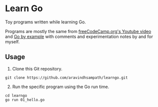 # Learn Go
Toy programs written while learning Go. 

Programs are mostly the same from [freeCodeCamp.org's Youtube video](https://www.youtube.com/watch?v=YS4e4q9oBaU&amp;list=PL5JTGAxs-XMKwPj91Im-sE85UYTF2To6m&amp;index=2&amp;t=0s) and [Go by example](https://gobyexample.com/) with comments and experimentation notes by and for myself.

## Usage
1. Clone this Git repository. 
```
git clone https://github.com/aravindhsampath/learngo.git
```
2. Run the specific program using the Go run time.
```
cd learngo
go run 01_hello.go
```




